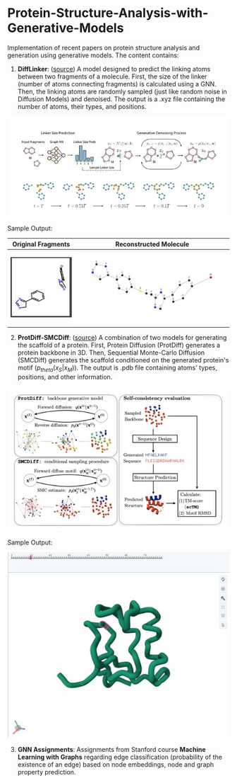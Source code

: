 # Protein-Structure-Analysis-with-Generative-Models

Implementation of recent papers on protein structure analysis and generation using generative models. The content contains:

1. **DiffLinker**: ([source](https://www.nature.com/articles/s42256-024-00815-9)) A model designed to predict the linking atoms between two fragments of a molecule. First, the size of the linker (number of atoms connecting fragments) is calculated using a GNN. Then, the linking atoms are randomly sampled (just like random noise in Diffusion Models) and denoised. The output is a .xyz file containing the number of atoms, their types, and positions.

![img01](./res_images/DiffLinker_1.JPG)

Sample Output:

| Original Fragments | Reconstructed Molecule |
| --- | --- |
| ![img02](./res_images/DiffLinker_2.JPG) | ![img03](./res_images/DiffLinker_3.JPG) |


2. **ProtDiff-SMCDiff**: ([source](https://openreview.net/forum?id=6TxBxqNME1Y)) A combination of two models for generating the scaffold of a protein. First, Protein Diffusion (ProtDiff) generates a protein backbone in 3D. Then, Sequential Monte-Carlo Diffusion (SMCDiff) generates the scaffold conditioned on the generated protein's motif ($p_{theta}(x_S | x_M)$). The output is .pdb file containing atoms' types, positions, and other information.

![img04](./res_images/ProtDiff_SMCDiff_1.JPG)

Sample Output: 

![img05](./res_images/ProtDiff_SMCDiff_3.JPG)


3. **GNN Assignments**: Assignments from Stanford course **Machine Learning with Graphs** regarding edge classification (probability of the existence of an edge) based on node embeddings, node and graph property prediction.
